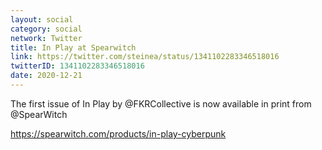 ```yaml
---
layout: social
category: social
network: Twitter
title: In Play at Spearwitch
link: https://twitter.com/steinea/status/1341102283346518016
twitterID: 1341102283346518016
date: 2020-12-21
---
```


The first issue of In Play by @FKRCollective is now available in print from @SpearWitch

<https://spearwitch.com/products/in-play-cyberpunk>
